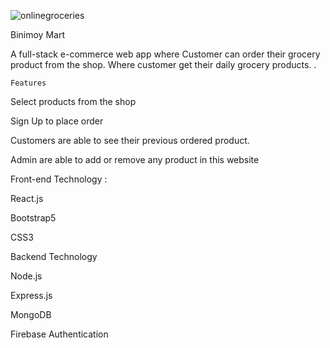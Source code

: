 ![onlinegroceries](https://user-images.githubusercontent.com/68232591/116669331-44eb0500-a9c0-11eb-80da-05b3162e698d.jpg)

Binimoy Mart


A full-stack e-commerce web app where Customer can order their grocery product from the shop.
Where customer get their daily grocery products. .

    Features

Select products from the shop

Sign Up to place order

Customers are able to see their previous ordered product.

Admin are able to add or remove any product in this website

Front-end Technology :

React.js

Bootstrap5

CSS3


Backend Technology

Node.js

Express.js

MongoDB

Firebase Authentication
